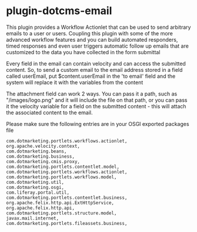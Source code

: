 plugin-dotcms-email
=====================

This plugin provides a Workflow Actionlet that can be used to send arbitrary emails to a user or users.  Coupling this plugin with some of the more advanced workflow features and you can build automated responders, timed responses and even user triggers automatic follow up emails that are customized to the data you have collected in the form submittal

Every field in the email can contain velocity and can access the submitted content.  So, to send a custom email to the email address stored in a field called userEmail, put $content.userEmail in the 'to email' field and the system will replace it with the variables from the content  

The attachment field can work 2 ways.  You can pass it a path, such as "/images/logo.png" and it will include the file on that path, or you can pass it the velocity variable for a field on the submitted content - this will attach the associated content to the email.


Please make sure the following entries are in your OSGI exported packages file

```
com.dotmarketing.portlets.workflows.actionlet,
org.apache.velocity.context,
com.dotmarketing.beans,
com.dotmarketing.business,
com.dotmarketing.cmis.proxy,
com.dotmarketing.portlets.contentlet.model,
com.dotmarketing.portlets.workflows.actionlet,
com.dotmarketing.portlets.workflows.model,
com.dotmarketing.util,
com.dotmarketing.osgi,
com.liferay.portal.util,
com.dotmarketing.portlets.contentlet.business,
org.apache.felix.http.api.ExtHttpService,
org.apache.felix.http.api,
com.dotmarketing.portlets.structure.model,
javax.mail.internet,
com.dotmarketing.portlets.fileassets.business,

```
